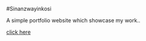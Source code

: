 #Sinanzwayinkosi

A simple portfolio website which showcase my work..

<a href = "https://proffndhlovu.github.io/sinanzwayinkosi.github.io/"> click here </a>
